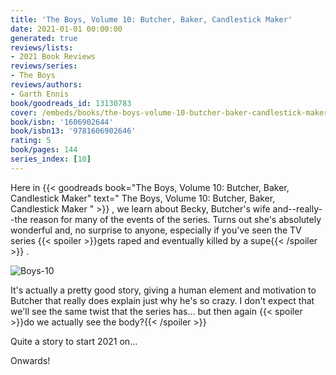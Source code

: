 ```yaml
---
title: 'The Boys, Volume 10: Butcher, Baker, Candlestick Maker'
date: 2021-01-01 00:00:00
generated: true
reviews/lists:
- 2021 Book Reviews
reviews/series:
- The Boys
reviews/authors:
- Garth Ennis
book/goodreads_id: 13130783
cover: /embeds/books/the-boys-volume-10-butcher-baker-candlestick-maker.jpg
book/isbn: '1606902644'
book/isbn13: '9781606902646'
rating: 5
book/pages: 144
series_index: [10]
---
```

Here in {{< goodreads book="The Boys, Volume 10: Butcher, Baker, Candlestick Maker" text=" The Boys, Volume 10: Butcher, Baker, Candlestick Maker " >}} , we learn about Becky, Butcher's wife and--really--the reason for many of the events of the series. Turns out she's absolutely wonderful and, no surprise to anyone, especially if you've seen the TV series  {{< spoiler >}}gets raped and eventually killed by a supe{{< /spoiler >}}  .  

![Boys-10](/embeds/books/attachments/boys-10.jpg)  

<!--more-->

It's actually a pretty good story, giving a human element and motivation to Butcher that really does explain just why he's so crazy. I don't expect that we'll see the same twist that the series has... but then again  {{< spoiler >}}do we actually see the body?{{< /spoiler >}}  

Quite a story to start 2021 on...  

Onwards!